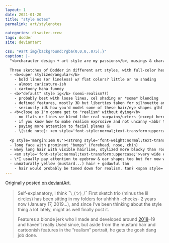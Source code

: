 ```yaml
---
layout: 1
date: 2021-01-20
title: "style notes"
permalink: art/stylenotes

categories: disaster-crew
tags: dodder
site: deviantart

css: "#art img{background:rgba(0,0,0,.075);}"
caption: |-
  "<b>character design + art style are my passions</b>, musings & character by NightAuctor/a-flyleaf"
  
  Three sketches of Dodder in different art styles, with full-color headshots and notes below:
  - <b>super stylized/angular</b>
    - bold lines (or lineless) w/ flat colors? little or no shading
    - almost caricature-ish
    - cartoony haha funney
  - <b>"default" style ig</b> (semi-realism??)
    - probably best with loose lines, cel shading or *some* blending
    - defined features, mostly 3D but liberties taken for silhouette and/or expressiveness
    - seriously idk how you'd model some of these hair/eye shapes glhf
  - <b>close as I'm gonna get to "realism" without dying</b>
    - no flats or lines we blend like real <u>pain</u>ters (except here lol)
    - if you know how to make realism exprssive and not uncanny <abbr title="hit me up">HMU</abbr>
    - paying more attention to facial planes 👍
    - \[side note]: <em style='font-style:normal;text-transform:uppercase;'>why did I choose mr oval eyes for this</em>
  
  <p style='margin:1em 0;'><strong style='font-weight:normal;text-transform:uppercase;'>Also</strong> since sometimes you can't tell if it's the <em style='font-style:normal;text-transform:uppercase;'>art style</em> or an <em style='font-style:normal;text-transform:uppercase;'>intentional feature</em>, have some <s>quick n lazy</s> <strong>~design notes~</strong></p>
  - long face with prominent "bumps" (forehead, nose, chin)
  - wavy long hair with visible hairline, stylized more blocky than round
  - <em style='font-style:normal;text-transform:uppercase;'>very wide eyes</em>; they see all, know [jack shit](https://i.kym-cdn.com/photos/images/facebook/000/723/113/0c0.png)
  - \*I usually pay attention to eyebrow & ear shapes too but for now we ignore it, you get the gist
  - unnaturally yellow (mustard...) hair + godawful tan
    - hair would probably be toned down for realism. tan? <span style='display:inline-block;'>¯\\\_(ツ)_/¯</span>
---
```

Originally posted [on deviantArt](https://www.deviantart.com/a-flyleaf/art/Extremely-Professional-Musings-on-style-and-design-867673921).

> Self-explanatory, I think <span style="display:inline-block;">¯\\\_(ツ)_/¯</span> First sketch trio (minus the lil circles) has been sitting in my folders for uhhhhh -checks- 2 years now (January 17, 2019…), and since I’ve been thinking about the style thing a lot lately, might as well finally post it.
> 
> Features a blonde jerk who I made and developed around [2018](https://www.deviantart.com/a-flyleaf/art/Headshot-Hell-Wall-pagelink-776749212)–19 and haven’t really Used since, but aside from the mustard hair and cartoonish features in the “realism” portrait, he gets the gosh dang job done.